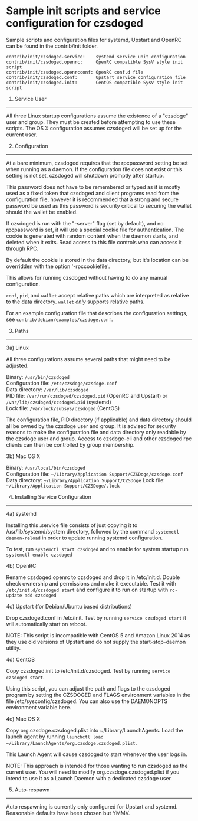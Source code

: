 Sample init scripts and service configuration for czsdoged
==========================================================

Sample scripts and configuration files for systemd, Upstart and OpenRC
can be found in the contrib/init folder.

    contrib/init/czsdoged.service:    systemd service unit configuration
    contrib/init/czsdoged.openrc:     OpenRC compatible SysV style init script
    contrib/init/czsdoged.openrcconf: OpenRC conf.d file
    contrib/init/czsdoged.conf:       Upstart service configuration file
    contrib/init/czsdoged.init:       CentOS compatible SysV style init script

1. Service User
---------------------------------

All three Linux startup configurations assume the existence of a "czsdoge" user
and group.  They must be created before attempting to use these scripts.
The OS X configuration assumes czsdoged will be set up for the current user.

2. Configuration
---------------------------------

At a bare minimum, czsdoged requires that the rpcpassword setting be set
when running as a daemon.  If the configuration file does not exist or this
setting is not set, czsdoged will shutdown promptly after startup.

This password does not have to be remembered or typed as it is mostly used
as a fixed token that czsdoged and client programs read from the configuration
file, however it is recommended that a strong and secure password be used
as this password is security critical to securing the wallet should the
wallet be enabled.

If czsdoged is run with the "-server" flag (set by default), and no rpcpassword is set,
it will use a special cookie file for authentication. The cookie is generated with random
content when the daemon starts, and deleted when it exits. Read access to this file
controls who can access it through RPC.

By default the cookie is stored in the data directory, but it's location can be overridden
with the option '-rpccookiefile'.

This allows for running czsdoged without having to do any manual configuration.

`conf`, `pid`, and `wallet` accept relative paths which are interpreted as
relative to the data directory. `wallet` *only* supports relative paths.

For an example configuration file that describes the configuration settings,
see `contrib/debian/examples/czsdoge.conf`.

3. Paths
---------------------------------

3a) Linux

All three configurations assume several paths that might need to be adjusted.

Binary:              `/usr/bin/czsdoged`  
Configuration file:  `/etc/czsdoge/czsdoge.conf`  
Data directory:      `/var/lib/czsdoged`  
PID file:            `/var/run/czsdoged/czsdoged.pid` (OpenRC and Upstart) or `/var/lib/czsdoged/czsdoged.pid` (systemd)  
Lock file:           `/var/lock/subsys/czsdoged` (CentOS)  

The configuration file, PID directory (if applicable) and data directory
should all be owned by the czsdoge user and group.  It is advised for security
reasons to make the configuration file and data directory only readable by the
czsdoge user and group.  Access to czsdoge-cli and other czsdoged rpc clients
can then be controlled by group membership.

3b) Mac OS X

Binary:              `/usr/local/bin/czsdoged`  
Configuration file:  `~/Library/Application Support/CZSDoge/czsdoge.conf`  
Data directory:      `~/Library/Application Support/CZSDoge`
Lock file:           `~/Library/Application Support/CZSDoge/.lock`

4. Installing Service Configuration
-----------------------------------

4a) systemd

Installing this .service file consists of just copying it to
/usr/lib/systemd/system directory, followed by the command
`systemctl daemon-reload` in order to update running systemd configuration.

To test, run `systemctl start czsdoged` and to enable for system startup run
`systemctl enable czsdoged`

4b) OpenRC

Rename czsdoged.openrc to czsdoged and drop it in /etc/init.d.  Double
check ownership and permissions and make it executable.  Test it with
`/etc/init.d/czsdoged start` and configure it to run on startup with
`rc-update add czsdoged`

4c) Upstart (for Debian/Ubuntu based distributions)

Drop czsdoged.conf in /etc/init.  Test by running `service czsdoged start`
it will automatically start on reboot.

NOTE: This script is incompatible with CentOS 5 and Amazon Linux 2014 as they
use old versions of Upstart and do not supply the start-stop-daemon utility.

4d) CentOS

Copy czsdoged.init to /etc/init.d/czsdoged. Test by running `service czsdoged start`.

Using this script, you can adjust the path and flags to the czsdoged program by
setting the CZSDOGED and FLAGS environment variables in the file
/etc/sysconfig/czsdoged. You can also use the DAEMONOPTS environment variable here.

4e) Mac OS X

Copy org.czsdoge.czsdoged.plist into ~/Library/LaunchAgents. Load the launch agent by
running `launchctl load ~/Library/LaunchAgents/org.czsdoge.czsdoged.plist`.

This Launch Agent will cause czsdoged to start whenever the user logs in.

NOTE: This approach is intended for those wanting to run czsdoged as the current user.
You will need to modify org.czsdoge.czsdoged.plist if you intend to use it as a
Launch Daemon with a dedicated czsdoge user.

5. Auto-respawn
-----------------------------------

Auto respawning is currently only configured for Upstart and systemd.
Reasonable defaults have been chosen but YMMV.
